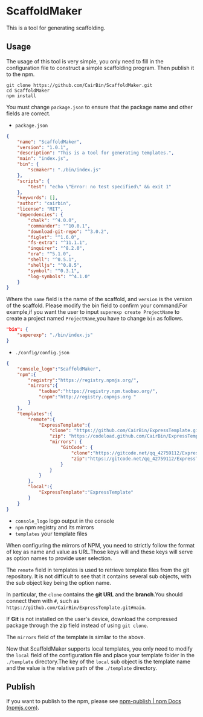 # ScaffoldMaker
This is a tool for generating scaffolding.

## Usage

The usage of this tool is very simple, you only need to fill in the configuration file to construct a simple scaffolding program. Then publish it to the npm.

```shell
git clone https://github.com/CairBin/ScaffoldMaker.git
cd ScaffoldMaker
npm install
```

You must change `package.json` to ensure that the package name and other fields are correct.

* `package.json`

```json
{
    "name": "ScaffoldMaker",
    "version": "1.0.1",
    "description": "This is a tool for generating templates.",
    "main": "index.js",
    "bin": {
        "scmaker": "./bin/index.js"
    },
    "scripts": {
        "test": "echo \"Error: no test specified\" && exit 1"
    },
    "keywords": [],
    "author": "cairbin",
    "license": "MIT",
    "dependencies": {
        "chalk": "^4.0.0",
        "commander": "^10.0.1",
        "download-git-repo": "^3.0.2",
        "figlet": "^1.6.0",
        "fs-extra": "^11.1.1",
        "inquirer": "^8.2.0",
        "ora": "^5.1.0",
        "shell": "^0.5.1",
        "shelljs": "^0.8.5",
        "symbol": "^0.3.1",
        "log-symbols": "^4.1.0"
    }
}
```
Where the `name` field is the name of the scaffold, and `version` is the version of the scaffold. Please modify the bin field to confirm your command.For example,if you want the user to input `superexp create ProjectName` to create a project named `ProjectName`,you have to change `bin` as follows.

```json
"bin": {
    "superexp": "./bin/index.js"
}
```

* `./config/config.json`

```json
{
    "console_logo":"ScaffoldMaker",
    "npm":{
        "registry":"https://registry.npmjs.org/",
        "mirrors":{
            "taobao":"https://registry.npm.taobao.org/",
            "cnpm":"http://registry.cnpmjs.org "
        }
    },
    "templates":{
        "remote":{
            "ExpressTemplate":{
                "clone": "https://github.com/CairBin/ExpressTemplate.git#main",
                "zip": "https://codeload.github.com/CairBin/ExpressTemplate/zip/refs/heads/main",
                "mirrors": {
                    "GitCode": {
                        "clone":"https://gitcode.net/qq_42759112/ExpressTemplate.git#main",
                        "zip":"https://gitcode.net/qq_42759112/ExpressTemplate/-/archive/main/ExpressTemplate-main.zip"
                    }
                }
            }
        },
        "local":{
            "ExpressTemplate":"ExpressTemplate"
        }
    }
}
```
* `console_logo` logo output in the console
* `npm` npm registry and its mirrors
* `templates` your template files

When configuring the mirrors of NPM, you need to strictly follow the format of key as name and value as URL.Those keys will and these keys will serve as option names to provide user selection.

The `remote` field in templates is used to retrieve template files from the git repository. It is not difficult to see that it contains several sub objects, with the sub object key being the option name.

In particular, the `clone` contains the **git URL** and the **branch**.You should connect them with `#`, such as `https://github.com/CairBin/ExpressTemplate.git#main`.

If **Git** is not installed on the user's device, download the compressed package through the zip field instead of using `git clone`.

The `mirrors` field of the template is similar to the above.

Now that ScaffoldMaker supports local templates, you only need to modify the `local` field of the configuration file and place your template folder in the `./template` directory.The key of the `local` sub object is the template name and the value is the relative path of the `./template` directory.



## Publish

If you want to publish to the npm, please see [npm-publish | npm Docs (npmjs.com)](https://docs.npmjs.com/cli/v6/commands/npm-publish).
